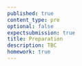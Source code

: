 ```yaml
---
published: true
content_type: pre
optional: false
expectsubmission: true
title: Preparation
description: TBC
homework: true
---
```



